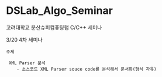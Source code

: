 ﻿DSLab_Algo_Seminar
==================
고려대학교 분산슈퍼컴퓨팅랩 C/C++ 세미나

3/20 4차 세미나
 
    주제
     
     XML Parser 분석
        - 소스코드 XML Parser souce code를 분석해서 문서화(형식 자유)